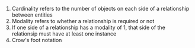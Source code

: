 1. Cardinality refers to the number of objects on each side of a relationship between entities
2. Modality refers to whether a relationship is required or not
3. If one side of a relationship has a modality of 1, that side of the relationsip must have at least one instance  
4. Crow's foot notation
